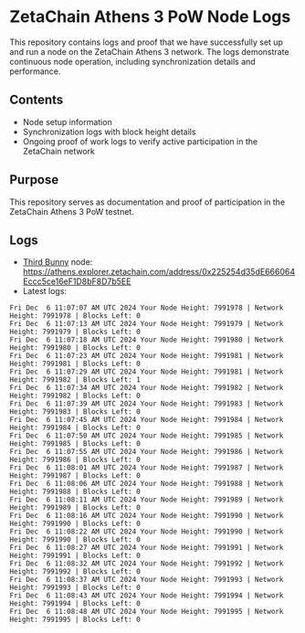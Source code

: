 # ZetaChain Athens 3 PoW Node Logs
This repository contains logs and proof that we have successfully set up and run a node on the ZetaChain Athens 3 network. The logs demonstrate continuous node operation, including synchronization details and performance.

## Contents
- Node setup information
- Synchronization logs with block height details
- Ongoing proof of work logs to verify active participation in the ZetaChain network

## Purpose
This repository serves as documentation and proof of participation in the ZetaChain Athens 3 PoW testnet.

## Logs

- [Third Bunny](https://thirdbunny.xyz/) node: https://athens.explorer.zetachain.com/address/0x225254d35dE666064Eccc5ce16eF1D8bF8D7b5EE
- Latest logs:
```
Fri Dec  6 11:07:07 AM UTC 2024 Your Node Height: 7991978 | Network Height: 7991978 | Blocks Left: 0
Fri Dec  6 11:07:13 AM UTC 2024 Your Node Height: 7991979 | Network Height: 7991979 | Blocks Left: 0
Fri Dec  6 11:07:18 AM UTC 2024 Your Node Height: 7991980 | Network Height: 7991980 | Blocks Left: 0
Fri Dec  6 11:07:23 AM UTC 2024 Your Node Height: 7991981 | Network Height: 7991981 | Blocks Left: 0
Fri Dec  6 11:07:29 AM UTC 2024 Your Node Height: 7991981 | Network Height: 7991982 | Blocks Left: 1
Fri Dec  6 11:07:34 AM UTC 2024 Your Node Height: 7991982 | Network Height: 7991982 | Blocks Left: 0
Fri Dec  6 11:07:39 AM UTC 2024 Your Node Height: 7991983 | Network Height: 7991983 | Blocks Left: 0
Fri Dec  6 11:07:45 AM UTC 2024 Your Node Height: 7991984 | Network Height: 7991984 | Blocks Left: 0
Fri Dec  6 11:07:50 AM UTC 2024 Your Node Height: 7991985 | Network Height: 7991985 | Blocks Left: 0
Fri Dec  6 11:07:55 AM UTC 2024 Your Node Height: 7991986 | Network Height: 7991986 | Blocks Left: 0
Fri Dec  6 11:08:01 AM UTC 2024 Your Node Height: 7991987 | Network Height: 7991987 | Blocks Left: 0
Fri Dec  6 11:08:06 AM UTC 2024 Your Node Height: 7991988 | Network Height: 7991988 | Blocks Left: 0
Fri Dec  6 11:08:11 AM UTC 2024 Your Node Height: 7991989 | Network Height: 7991989 | Blocks Left: 0
Fri Dec  6 11:08:16 AM UTC 2024 Your Node Height: 7991990 | Network Height: 7991990 | Blocks Left: 0
Fri Dec  6 11:08:22 AM UTC 2024 Your Node Height: 7991990 | Network Height: 7991990 | Blocks Left: 0
Fri Dec  6 11:08:27 AM UTC 2024 Your Node Height: 7991991 | Network Height: 7991991 | Blocks Left: 0
Fri Dec  6 11:08:32 AM UTC 2024 Your Node Height: 7991992 | Network Height: 7991992 | Blocks Left: 0
Fri Dec  6 11:08:37 AM UTC 2024 Your Node Height: 7991993 | Network Height: 7991993 | Blocks Left: 0
Fri Dec  6 11:08:43 AM UTC 2024 Your Node Height: 7991994 | Network Height: 7991994 | Blocks Left: 0
Fri Dec  6 11:08:48 AM UTC 2024 Your Node Height: 7991995 | Network Height: 7991995 | Blocks Left: 0
```

